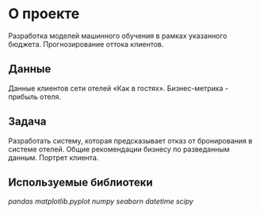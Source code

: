 # О проекте
Разработка моделей машинного обучения в рамках указанного бюджета.
Прогнозирование оттока клиентов.

## Данные

Данные клиентов сети отелей «Как в гостях». Бизнес-метрика - прибыль отеля.

## Задача

Разработать систему, которая предсказывает отказ от бронирования в системе отелей. Общие рекомендации бизнесу по разведанным данным. Портрет клиента.


## Используемые библиотеки
*pandas*
*matplotlib.pyplot*
*numpy*
*seaborn*
*datetime*
*scipy*
